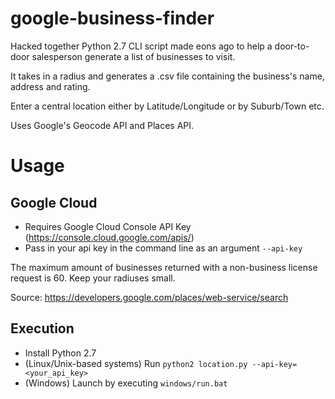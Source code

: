 # google-business-finder
Hacked together Python 2.7 CLI script made eons ago to help a door-to-door salesperson generate a list of businesses to visit.

It takes in a radius and generates a .csv file containing the business's name, address and rating.

Enter a central location either by Latitude/Longitude or by Suburb/Town etc.

Uses Google's Geocode API and Places API.

# Usage
## Google Cloud
* Requires Google Cloud Console API Key (https://console.cloud.google.com/apis/)
* Pass in your api key in the command line as an argument `--api-key`

The maximum amount of businesses returned with a non-business license request is 60.
Keep your radiuses small.

Source: https://developers.google.com/places/web-service/search

## Execution
* Install Python 2.7
* (Linux/Unix-based systems) Run `python2 location.py --api-key=<your_api_key>`
* (Windows) Launch by executing `windows/run.bat`
